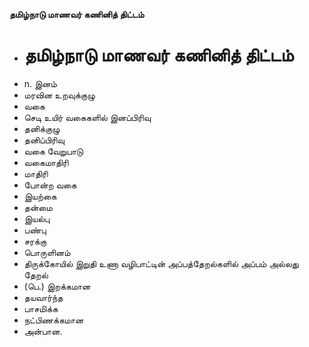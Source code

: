 **தமிழ்நாடு மாணவர் கணினித் திட்டம்**
- # தமிழ்நாடு மாணவர் கணினித் திட்டம்
- n. இனம்
- மரவின உறவுக்குழு
- வகை
- செடி உயிர் வகைகளில் இனப்பிரிவு
- தனிக்குழு
- தனிப்பிரிவு
- வகை வேறுபாடு
- வகைமாதிரி
- மாதிரி
- போன்ற வகை
- இயற்கை
- தன்மை
- இயல்பு
- பண்பு
- சரக்கு
- பொருளினம்
- திருக்கோயில் இறுதி உணா வழிபாட்டின் அப்பத்தேறல்களில் அப்பம் அல்லது தேறல்
- (பெ.) இறக்கமான
- தயவார்ந்த
- பாசமிக்க
- நட்பிணக்கமான
- அன்பான.

